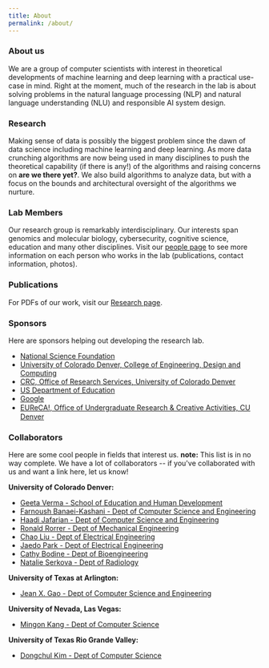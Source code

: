 ```yaml
---
title: About
permalink: /about/
---
```


### About us
We are a group of computer scientists with interest in theoretical developments of machine learning and deep learning with a practical use-case in mind. Right at the moment, much of the research in the lab is about solving problems in the natural language processing (NLP) and natural language understanding (NLU) and responsible AI system design.

### Research
Making sense of data is possibly the biggest problem since the dawn of data science including machine learning and deep learning. As more data crunching algorithms are now being used in many disciplines to push the theoretical capability (if there is any!) of the algorithms and raising concerns on **are we there yet?**. We also build algorithms to analyze data, but with a focus on the bounds and architectural oversight of the algorithms we nurture.

### Lab Members

Our research group is remarkably interdisciplinary. Our interests span genomics and molecular biology, cybersecurity, cognitive science, education and many other disciplines. Visit our [people page](http://ml.cse.ucdenver.edu/people/) to see more information on each person who works in the lab (publications, contact information, photos).


### Publications

For PDFs of our work, visit our [Research page](http://ml.cse.ucdenver.edu/research/). 

### Sponsors
Here are sponsors helping out developing the research lab.
- [National Science Foundation](https://www.nsf.gov/awardsearch/showAward?AWD_ID=2329919&HistoricalAwards=false)
- [University of Colorado Denver, College of Engineering, Design and Computing](https://engineering.ucdenver.edu/)
- [CRC, Office of Research Services, University of Colorado Denver](https://research.ucdenver.edu/research-services)
- [US Department of Education](https://www.ed.gov/)
- [Google](https://google.com)
- [EUReCA!, Ofﬁce of Undergraduate Research \& Creative Activities, CU Denver](https://www.ucdenver.edu/lynxconnect/undergraduate-research)


### Collaborators

Here are some cool people in fields that interest us. **note:** This list is in no way complete. We have a lot of collaborators -- if you've collaborated with us and want a link here, let us know!

**University of Colorado Denver:**
- [Geeta Verma - School of Education and Human Development](https://education.ucdenver.edu/about-us/faculty-directory/Verma-Geeta-UCD47006)
- [Farnoush Banaei-Kashani - Dept of Computer Science and Engineering](http://cse.ucdenver.edu/~farnoush/)
- [Haadi Jafarian - Dept of Computer Science and Engineering](http://cse.ucdenver.edu/~jafariah/)
- [Ronald Rorrer - Dept of Mechanical Engineering](http://www.ronaldrorrer.com/)
- [Chao Liu - Dept of Electrical Engineering](https://scholar.google.com/citations?user=cqsnI_4AAAAJ&hl=en)
- [Jaedo Park - Dept of Electrical Engineering](https://engineering.ucdenver.edu/research/electrical-engineering-research/energy-and-power-systems/research-faculty/park-jaedo)
- [Cathy Bodine - Dept of Bioengineering](http://www.ucdenver.edu/academics/AssistiveTechnologyPartners/about-us/faculty/Pages/Bodine,%20Cathy.aspx)
- [Natalie Serkova - Dept of Radiology](https://profiles.ucdenver.edu/display/225001)

**University of Texas at Arlington:**
- [Jean X. Gao - Dept of Computer Science and Engineering](http://crystal.uta.edu/~gao/)

**University of Nevada, Las Vegas:**
- [Mingon Kang - Dept of Computer Science](http://mkang.faculty.unlv.edu/)

**University of Texas Rio Grande Valley:**
- [Dongchul Kim - Dept of Computer Science](https://faculty.utrgv.edu/dongchul.kim/)



